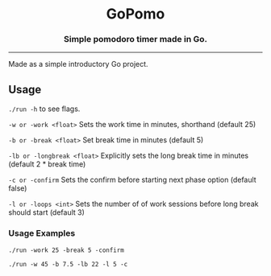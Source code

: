 <div align="center">
    <h1> GoPomo </h1>
    <h3>Simple pomodoro timer made in Go.</h3>
</div>

---

Made as a simple introductory Go project.

## Usage
`./run -h` to see flags.

`-w or -work <float>`
Sets the work time in minutes, shorthand (default 25)

`-b or -break <float>`
Set break time in minutes (default 5)

`-lb or -longbreak <float>`
Explicitly sets the long break time in minutes (default 2 * break time)

`-c or -confirm`
Sets the confirm before starting next phase option (default false)

`-l or -loops <int>`
Sets the number of of work sessions before long break should start (default 3)

### Usage Examples
`./run -work 25 -break 5 -confirm`

`./run -w 45 -b 7.5 -lb 22 -l 5 -c`